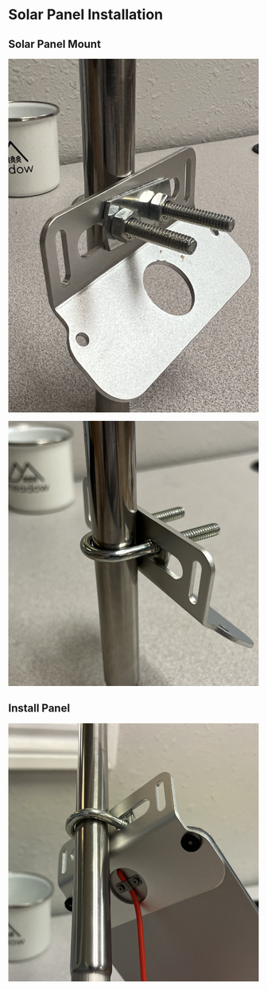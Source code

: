 # Solar Panel Installation

## Solar Panel Mount

![](Panel_Mount_Front_Install.png)

![](Panel_Mount_Back_Install.png)

## Install Panel

![](Panel_Install_1.png)
